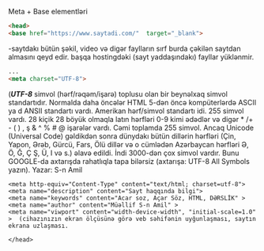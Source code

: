 Meta + Base elementləri

```html
<head>
<base href="https://www.saytadi.com/"  target="_blank">  
```
 -saytdakı bütün şəkil, video və digər faylların sırf burda çəkilən saytdan almasını qeyd edir. başqa hostingdəki (sayt yaddaşındakı) fayllar yüklənmir.
```html
...
<meta charset="UTF-8">
```
(***UTF-8*** simvol (hərf/rəqəm/işarə) toplusu olan bir beynəlxaq simvol standartıdır. Normalda daha öncələr HTML 5-dən öncə kompüterlərdə ASCII ya d ANSII standartı vardı. Amerikan hərf/simvol standartı idi. 255 simvol vardı. 28 kiçik 28 böyük olmaqla latın hərfləri 0-9 kimi ədədlər və digər * /+ - ( ) , ş & ^ % # @  işarələr vardı. Cəmi toplamda 255 simvol. Ancaq Unicode (Universal Code)  gəldikdən sonra dünydakı bütün dillərin hərfləri (Çin, Yapon, Ərəb, Gürcü, Fars, Ölü dillər və o cümlədən Azərbaycan hərfləri Ə, Ö, Ğ, Ç Ş, Ü, I və s.) əlavə edildi. İndi 3000-dən çox simvol vardır. Bunu GOOGLE-da axtarışda rahatlıqla tapa bilərsiz (axtarışa: UTF-8 All Symbols yazın). Yazar: S-n Amil
```
<meta http-equiv="Content-Type" content="text/html; charset=utf-8"> 
<meta name="description" content="Sayt haqqında bilgi">
<meta name="keywords" content="Acar soz, Açar Söz, HTML, DƏRSLİK" >
<meta name="author" content="Müəllif S-n Amil" >
<meta name="viwport" content="width-device-width", "initial-scale=1.0" >  (cihazınızın ekran ölçüsünə görə veb səhifənin uyğunlaşması, saytın ekrana uzlaşması.

</head>
```
